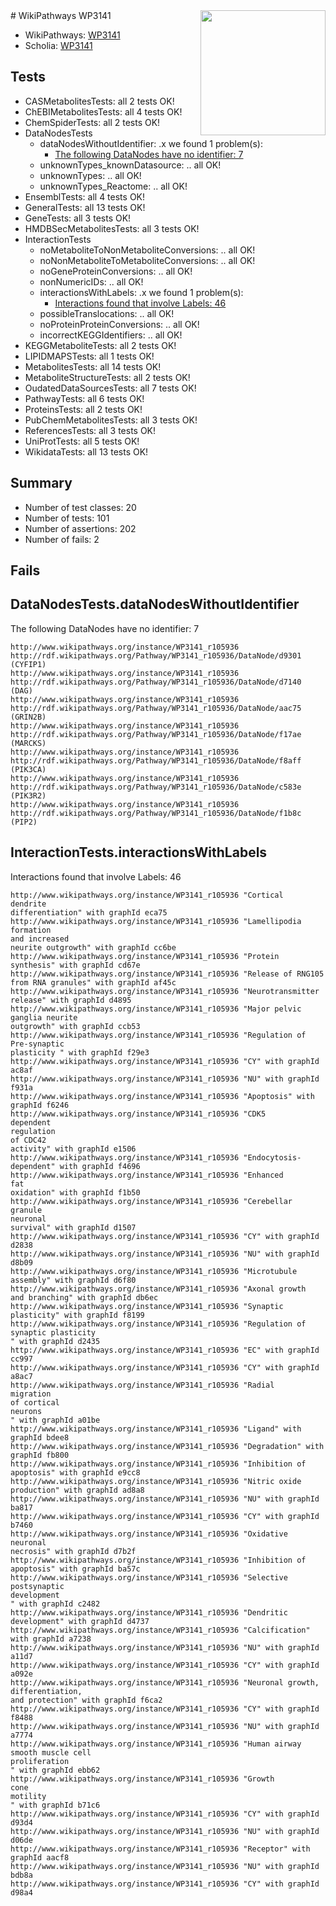 <img style="float: right; width: 200px" src="https://upload.wikimedia.org/wikipedia/commons/thumb/8/83/Wplogo_with_text_500.png/640px-Wplogo_with_text_500.png" />
# WikiPathways WP3141

* WikiPathways: [WP3141](https://new.wikipathways.org/pathways/WP3141)
* Scholia: [WP3141](https://scholia.toolforge.org/wikipathways/WP3141)
## Tests
* CASMetabolitesTests: all 2 tests OK!
* ChEBIMetabolitesTests: all 4 tests OK!
* ChemSpiderTests: all 2 tests OK!
* DataNodesTests
    * dataNodesWithoutIdentifier: .x we found 1 problem(s):
        * [The following DataNodes have no identifier: 7](#d2d32fa6)
    * unknownTypes_knownDatasource: .. all OK!
    * unknownTypes: .. all OK!
    * unknownTypes_Reactome: .. all OK!
* EnsemblTests: all 4 tests OK!
* GeneralTests: all 13 tests OK!
* GeneTests: all 3 tests OK!
* HMDBSecMetabolitesTests: all 3 tests OK!
* InteractionTests
    * noMetaboliteToNonMetaboliteConversions: .. all OK!
    * noNonMetaboliteToMetaboliteConversions: .. all OK!
    * noGeneProteinConversions: .. all OK!
    * nonNumericIDs: .. all OK!
    * interactionsWithLabels: .x we found 1 problem(s):
        * [Interactions found that involve Labels: 46](#fe97a91b)
    * possibleTranslocations: .. all OK!
    * noProteinProteinConversions: .. all OK!
    * incorrectKEGGIdentifiers: .. all OK!
* KEGGMetaboliteTests: all 2 tests OK!
* LIPIDMAPSTests: all 1 tests OK!
* MetabolitesTests: all 14 tests OK!
* MetaboliteStructureTests: all 2 tests OK!
* OudatedDataSourcesTests: all 7 tests OK!
* PathwayTests: all 6 tests OK!
* ProteinsTests: all 2 tests OK!
* PubChemMetabolitesTests: all 3 tests OK!
* ReferencesTests: all 3 tests OK!
* UniProtTests: all 5 tests OK!
* WikidataTests: all 13 tests OK!


## Summary

* Number of test classes: 20
* Number of tests: 101
* Number of assertions: 202
* Number of fails: 2

## Fails

<a name="d2d32fa6" />

## DataNodesTests.dataNodesWithoutIdentifier

The following DataNodes have no identifier: 7
```
http://www.wikipathways.org/instance/WP3141_r105936 http://rdf.wikipathways.org/Pathway/WP3141_r105936/DataNode/d9301 (CYFIP1)
http://www.wikipathways.org/instance/WP3141_r105936 http://rdf.wikipathways.org/Pathway/WP3141_r105936/DataNode/d7140 (DAG)
http://www.wikipathways.org/instance/WP3141_r105936 http://rdf.wikipathways.org/Pathway/WP3141_r105936/DataNode/aac75 (GRIN2B)
http://www.wikipathways.org/instance/WP3141_r105936 http://rdf.wikipathways.org/Pathway/WP3141_r105936/DataNode/f17ae (MARCKS)
http://www.wikipathways.org/instance/WP3141_r105936 http://rdf.wikipathways.org/Pathway/WP3141_r105936/DataNode/f8aff (PIK3CA)
http://www.wikipathways.org/instance/WP3141_r105936 http://rdf.wikipathways.org/Pathway/WP3141_r105936/DataNode/c583e (PIK3R2)
http://www.wikipathways.org/instance/WP3141_r105936 http://rdf.wikipathways.org/Pathway/WP3141_r105936/DataNode/f1b8c (PIP2)
```

<a name="fe97a91b" />

## InteractionTests.interactionsWithLabels

Interactions found that involve Labels: 46
```
http://www.wikipathways.org/instance/WP3141_r105936 "Cortical 
dendrite 
differentiation" with graphId eca75
http://www.wikipathways.org/instance/WP3141_r105936 "Lamellipodia formation
and increased
neurite outgrowth" with graphId cc6be
http://www.wikipathways.org/instance/WP3141_r105936 "Protein
synthesis" with graphId cd67e
http://www.wikipathways.org/instance/WP3141_r105936 "Release of RNG105
from RNA granules" with graphId af45c
http://www.wikipathways.org/instance/WP3141_r105936 "Neurotransmitter
release" with graphId d4895
http://www.wikipathways.org/instance/WP3141_r105936 "Major pelvic
ganglia neurite
outgrowth" with graphId ccb53
http://www.wikipathways.org/instance/WP3141_r105936 "Regulation of 
Pre-synaptic
plasticity " with graphId f29e3
http://www.wikipathways.org/instance/WP3141_r105936 "CY" with graphId ac8af
http://www.wikipathways.org/instance/WP3141_r105936 "NU" with graphId f931a
http://www.wikipathways.org/instance/WP3141_r105936 "Apoptosis" with graphId f6246
http://www.wikipathways.org/instance/WP3141_r105936 "CDK5
dependent
regulation 
of CDC42
activity" with graphId e1506
http://www.wikipathways.org/instance/WP3141_r105936 "Endocytosis-
dependent" with graphId f4696
http://www.wikipathways.org/instance/WP3141_r105936 "Enhanced
fat
oxidation" with graphId f1b50
http://www.wikipathways.org/instance/WP3141_r105936 "Cerebellar
granule
neuronal
survival" with graphId d1507
http://www.wikipathways.org/instance/WP3141_r105936 "CY" with graphId d2838
http://www.wikipathways.org/instance/WP3141_r105936 "NU" with graphId d8b09
http://www.wikipathways.org/instance/WP3141_r105936 "Microtubule
assembly" with graphId d6f80
http://www.wikipathways.org/instance/WP3141_r105936 "Axonal growth
and branching" with graphId db6ec
http://www.wikipathways.org/instance/WP3141_r105936 "Synaptic plasticity" with graphId f8199
http://www.wikipathways.org/instance/WP3141_r105936 "Regulation of
synaptic plasticity
" with graphId d2435
http://www.wikipathways.org/instance/WP3141_r105936 "EC" with graphId cc997
http://www.wikipathways.org/instance/WP3141_r105936 "CY" with graphId a8ac7
http://www.wikipathways.org/instance/WP3141_r105936 "Radial 
migration
of cortical
neurons
" with graphId a01be
http://www.wikipathways.org/instance/WP3141_r105936 "Ligand" with graphId bdee8
http://www.wikipathways.org/instance/WP3141_r105936 "Degradation" with graphId fb800
http://www.wikipathways.org/instance/WP3141_r105936 "Inhibition of
apoptosis" with graphId e9cc8
http://www.wikipathways.org/instance/WP3141_r105936 "Nitric oxide
production" with graphId ad8a8
http://www.wikipathways.org/instance/WP3141_r105936 "NU" with graphId ba817
http://www.wikipathways.org/instance/WP3141_r105936 "CY" with graphId b7460
http://www.wikipathways.org/instance/WP3141_r105936 "Oxidative
neuronal
necrosis" with graphId d7b2f
http://www.wikipathways.org/instance/WP3141_r105936 "Inhibition of
apoptosis" with graphId ba57c
http://www.wikipathways.org/instance/WP3141_r105936 "Selective
postsynaptic
development
" with graphId c2482
http://www.wikipathways.org/instance/WP3141_r105936 "Dendritic 
development" with graphId d4737
http://www.wikipathways.org/instance/WP3141_r105936 "Calcification" with graphId a7238
http://www.wikipathways.org/instance/WP3141_r105936 "NU" with graphId a11d7
http://www.wikipathways.org/instance/WP3141_r105936 "CY" with graphId a092e
http://www.wikipathways.org/instance/WP3141_r105936 "Neuronal growth,
differentiation,
and protection" with graphId f6ca2
http://www.wikipathways.org/instance/WP3141_r105936 "CY" with graphId f8488
http://www.wikipathways.org/instance/WP3141_r105936 "NU" with graphId a7774
http://www.wikipathways.org/instance/WP3141_r105936 "Human airway
smooth muscle cell
proliferation
" with graphId ebb62
http://www.wikipathways.org/instance/WP3141_r105936 "Growth
cone
motility
" with graphId b71c6
http://www.wikipathways.org/instance/WP3141_r105936 "CY" with graphId d93d4
http://www.wikipathways.org/instance/WP3141_r105936 "NU" with graphId d06de
http://www.wikipathways.org/instance/WP3141_r105936 "Receptor" with graphId aacf8
http://www.wikipathways.org/instance/WP3141_r105936 "NU" with graphId bdb8a
http://www.wikipathways.org/instance/WP3141_r105936 "CY" with graphId d98a4
```

